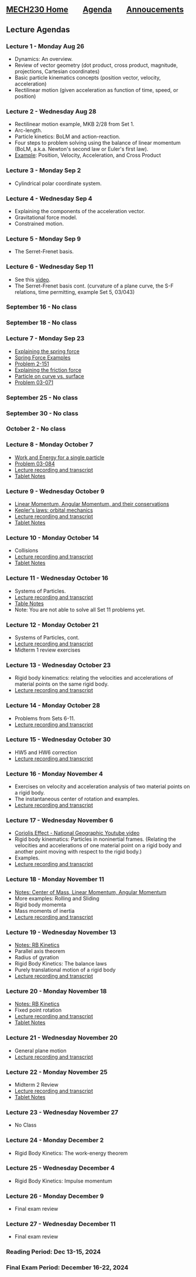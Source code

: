 [MECH230 Home](homepage.md)        [Agenda](lectures-agenda.md)        [Annoucements](announcements.md)
---

## Lecture Agendas

### Lecture 1 - Monday Aug 26
- Dynamics: An overview.
- Review of vector geometry (dot product, cross product, magnitude, projections, Cartesian coordinates)
- Basic particle kinematics concepts (position vector, velocity, acceleration)
- Rectilinear motion (given acceleration as function of time, speed, or position)

### Lecture 2 - Wednesday Aug 28
- Rectilinear motion example, MKB 2/28 from Set 1.
- Arc-length.
- Particle kinetics: BoLM and action-reaction.
- Four steps to problem solving using the balance of linear momentum (BoLM, a.k.a. Newton's second law or Euler's first law).
- [Example](notes/question_cross_product.pdf): Position, Velocity, Acceleration, and Cross Product

### Lecture 3 - Monday Sep 2
- Cylindrical polar coordinate system.

### Lecture 4 - Wednesday Sep 4
- Explaining the components of the acceleration vector.
- Gravitational force model.
- Constrained motion.

### Lecture 5 - Monday Sep 9
- The Serret-Frenet basis.

### Lecture 6 - Wednesday Sep 11
- See this [video](https://www.youtube.com/watch?v=0ACqRREH180).
- The Serret-Frenet basis cont. (curvature of a plane curve, the S-F relations, time permitting, example Set 5, 03/043)

### September 16 - No class

### September 18 - No class

### Lecture 7 - Monday Sep 23
- [Explaining the spring force](https://youtu.be/WtTDHW2JUVY)
- [Spring Force Examples](https://youtu.be/YiOZregJx9w)
- [Problem 2-151](https://youtu.be/Z8Un0esREyw)
- [Explaining the friction force](https://youtu.be/_fvCFtpL3c8)
- [Particle on curve vs. surface](https://youtu.be/XNdP7Nk850s)
- [Problem 03-071](https://youtu.be/RDFfE0tFTnk)

### September 25 - No class

### September 30 - No class

### October 2 - No class

### Lecture 8 - Monday October 7
- [Work and Energy for a single particle](notes/Power__Work_and_Energy.pdf)
- [Problem 03-084](notes/03-084.pdf)
- [Lecture recording and transcript](https://mailaub.sharepoint.com/sites/mech230-fall2024/Shared%20Documents/General/Recordings/MECH230%20Lectures-20241007_133419-Meeting%20Recording.mp4?web=1&referrer=Teams.TEAMS-ELECTRON&referrerScenario=MeetingChicletGetLink.view)
- [Tablet Notes](notes/Lecture-%20Work%20&%20Energy.pdf)

### Lecture 9 - Wednesday October 9
- [Linear Momentum, Angular Momentum, and their conservations](notes/Momenta_and_Impulses.pdf)
- [Kepler's laws: orbital mechanics](https://www.youtube.com/watch?v=pdst6HQkdrc)
- [Lecture recording and transcript](https://mailaub.sharepoint.com/sites/mech230-fall2024/_layouts/15/stream.aspx?id=%2Fsites%2Fmech230%2Dfall2024%2FShared%20Documents%2FGeneral%2FRecordings%2FMECH230%20Lectures%2D20241009%5F121610%2DMeeting%20Recording%2Emp4&referrer=StreamWebApp%2EWeb&referrerScenario=AddressBarCopied%2Eview%2Ee1d4bc2a%2D6924%2D4201%2D8942%2D9b8b09996c9d)
- [Tablet Notes](notes/Lecture%20-%20Linear%20and%20Angular%20Momenta.pdf)

### Lecture 10 - Monday October 14
- Collisions
- [Lecture recording and transcript](https://mailaub.sharepoint.com/:v:/r/sites/mech230-fall2024/Shared%20Documents/General/Recordings/MECH230%20Lectures-20241014_132411-Meeting%20Recording.mp4?csf=1&web=1&e=FOEKAt&nav=eyJyZWZlcnJhbEluZm8iOnsicmVmZXJyYWxBcHAiOiJTdHJlYW1XZWJBcHAiLCJyZWZlcnJhbFZpZXciOiJTaGFyZURpYWxvZy1MaW5rIiwicmVmZXJyYWxBcHBQbGF0Zm9ybSI6IldlYiIsInJlZmVycmFsTW9kZSI6InZpZXcifX0%3D)
- [Tablet Notes](notes/Lecture-collisions.pdf)

### Lecture 11 - Wednesday October 16
- Systems of Particles.
- [Lecture recording and transcript](https://mailaub.sharepoint.com/:v:/r/sites/mech230-fall2024/Shared%20Documents/General/Recordings/MECH230%20Lectures-20241016_135357-Meeting%20Recording.mp4?csf=1&web=1&e=fBikWM&nav=eyJyZWZlcnJhbEluZm8iOnsicmVmZXJyYWxBcHAiOiJTdHJlYW1XZWJBcHAiLCJyZWZlcnJhbFZpZXciOiJTaGFyZURpYWxvZy1MaW5rIiwicmVmZXJyYWxBcHBQbGF0Zm9ybSI6IldlYiIsInJlZmVycmFsTW9kZSI6InZpZXcifX0%3D)
- [Table Notes](notes/Lecture-system%20of%20particles%20.pdf)
- Note: You are not able to solve all Set 11 problems yet.

### Lecture 12 - Monday October 21
- Systems of Particles, cont.
- [Lecture recording and transcript](https://mailaub.sharepoint.com/sites/mech230-fall2024/_layouts/15/stream.aspx?id=%2Fsites%2Fmech230%2Dfall2024%2FShared%20Documents%2FGeneral%2FRecordings%2FMECH230%20Lectures%2D20241021%5F134757%2DMeeting%20Recording%2Emp4&referrer=StreamWebApp%2EWeb&referrerScenario=AddressBarCopied%2Eview%2Ed10891eb%2D2f4d%2D4653%2D9517%2De508fb35bae1)
- Midterm 1 review exercises

### Lecture 13 - Wednesday October 23
- Rigid body kinematics: relating the velocities and accelerations of material points on the same rigid body.
- [Lecture recording and transcript](https://mailaub.sharepoint.com/:v:/r/sites/mech230-fall2024/Shared%20Documents/General/Recordings/MECH230%20Lectures-20241023_121348-Meeting%20Recording.mp4?csf=1&web=1&e=i6OPmG&nav=eyJyZWZlcnJhbEluZm8iOnsicmVmZXJyYWxBcHAiOiJTdHJlYW1XZWJBcHAiLCJyZWZlcnJhbFZpZXciOiJTaGFyZURpYWxvZy1MaW5rIiwicmVmZXJyYWxBcHBQbGF0Zm9ybSI6IldlYiIsInJlZmVycmFsTW9kZSI6InZpZXcifX0%3D)

### Lecture 14 - Monday October 28
- Problems from Sets 6-11.
- [Lecture recording and transcript](https://mailaub.sharepoint.com/:v:/r/sites/mech230-fall2024/Shared%20Documents/General/Recordings/MECH230%20Lectures-20241028_144206-Meeting%20Recording.mp4?csf=1&web=1&e=Dl9w54&nav=eyJyZWZlcnJhbEluZm8iOnsicmVmZXJyYWxBcHAiOiJTdHJlYW1XZWJBcHAiLCJyZWZlcnJhbFZpZXciOiJTaGFyZURpYWxvZy1MaW5rIiwicmVmZXJyYWxBcHBQbGF0Zm9ybSI6IldlYiIsInJlZmVycmFsTW9kZSI6InZpZXcifX0%3D)

### Lecture 15 - Wednesday October 30
- HW5 and HW6 correction
- [Lecture recording and transcript](https://mailaub.sharepoint.com/:v:/r/sites/mech230-fall2024/Shared%20Documents/General/Recordings/MECH230%20Lectures-20241030_131606-Meeting%20Recording.mp4?csf=1&web=1&e=m2Wfs5&nav=eyJyZWZlcnJhbEluZm8iOnsicmVmZXJyYWxBcHAiOiJTdHJlYW1XZWJBcHAiLCJyZWZlcnJhbFZpZXciOiJTaGFyZURpYWxvZy1MaW5rIiwicmVmZXJyYWxBcHBQbGF0Zm9ybSI6IldlYiIsInJlZmVycmFsTW9kZSI6InZpZXcifX0%3D)


### Lecture 16 - Monday November 4
- Exercises on velocity and acceleration analysis of two material points on a rigid body.
- The instantaneous center of rotation and examples.
- [Lecture recording and transcript](https://mailaub.sharepoint.com/:v:/r/sites/mech230-fall2024/Shared%20Documents/General/Recordings/MECH230%20Lectures-20241104_143718-Meeting%20Recording.mp4?csf=1&web=1&e=pqYnLB&nav=eyJyZWZlcnJhbEluZm8iOnsicmVmZXJyYWxBcHAiOiJTdHJlYW1XZWJBcHAiLCJyZWZlcnJhbFZpZXciOiJTaGFyZURpYWxvZy1MaW5rIiwicmVmZXJyYWxBcHBQbGF0Zm9ybSI6IldlYiIsInJlZmVycmFsTW9kZSI6InZpZXcifX0%3D)



### Lecture 17 - Wednesday November 6
- [Coriolis Effect - National Geographic Youtube video](https://www.youtube.com/watch?v=mPsLanVS1Q8&t=130s)
- Rigid body kinematics: Particles in noninertial frames. (Relating the velocities and accelerations of one material point on a rigid body and another point moving with respect to the rigid body.)
- Examples.
- [Lecture recording and transcript](https://mailaub.sharepoint.com/:v:/r/sites/mech230-fall2024/Shared%20Documents/General/Recordings/MECH230%20Lectures-20241106_132049-Meeting%20Recording.mp4?csf=1&web=1&e=vLLsc1&nav=eyJyZWZlcnJhbEluZm8iOnsicmVmZXJyYWxBcHAiOiJTdHJlYW1XZWJBcHAiLCJyZWZlcnJhbFZpZXciOiJTaGFyZURpYWxvZy1MaW5rIiwicmVmZXJyYWxBcHBQbGF0Zm9ybSI6IldlYiIsInJlZmVycmFsTW9kZSI6InZpZXcifX0%3D)

### Lecture 18 - Monday November 11
- [Notes: Center of Mass, Linear Momentum, Angular Momentum](notes/MassCenter_LinearMomentum_AngularMomentum_Inertia.pdf)
- More examples: Rolling and Sliding
- Rigid body momemta
- Mass moments of inertia
- [Lecture recording and transcript](https://mailaub.sharepoint.com/sites/mech230-fall2024/_layouts/15/stream.aspx?id=%2Fsites%2Fmech230%2Dfall2024%2FShared%20Documents%2FGeneral%2FRecordings%2FMECH230%20Lectures%2D20241111%5F144245%2DMeeting%20Recording%2Emp4&referrer=StreamWebApp%2EWeb&referrerScenario=AddressBarCopied%2Eview%2E09ec0591%2Db77a%2D4ab9%2D8ed8%2D7871b4ee80c4)

### Lecture 19 - Wednesday November 13
- [Notes: RB Kinetics](notes/Kinetics_of_Rigid_Bodies.pdf)
- Parallel axis theorem
- Radius of gyration
- Rigid Body Kinetics: The balance laws
- Purely translational motion of a rigid body
- [Lecture recording and transcript](https://mailaub.sharepoint.com/:v:/r/sites/mech230-fall2024/Shared%20Documents/General/Recordings/MECH230%20Lectures-20241113_131622-Meeting%20Recording.mp4?csf=1&web=1&e=YDR9YU&nav=eyJyZWZlcnJhbEluZm8iOnsicmVmZXJyYWxBcHAiOiJTdHJlYW1XZWJBcHAiLCJyZWZlcnJhbFZpZXciOiJTaGFyZURpYWxvZy1MaW5rIiwicmVmZXJyYWxBcHBQbGF0Zm9ybSI6IldlYiIsInJlZmVycmFsTW9kZSI6InZpZXcifX0%3D)

### Lecture 20 - Monday November 18
- [Notes: RB Kinetics](notes/Kinetics_of_Rigid_Bodies.pdf)
- Fixed point rotation
- [Lecture recording and transcript](https://mailaub.sharepoint.com/:v:/r/sites/mech230-fall2024/Shared%20Documents/General/Recordings/MECH230%20Lectures-20241118_144922-Meeting%20Recording.mp4?csf=1&web=1&e=9aVJ4F&nav=eyJyZWZlcnJhbEluZm8iOnsicmVmZXJyYWxBcHAiOiJTdHJlYW1XZWJBcHAiLCJyZWZlcnJhbFZpZXciOiJTaGFyZURpYWxvZy1MaW5rIiwicmVmZXJyYWxBcHBQbGF0Zm9ybSI6IldlYiIsInJlZmVycmFsTW9kZSI6InZpZXcifX0%3D)
- [Tablet Notes](notes/Lecture%2020.pdf)

### Lecture 21 - Wednesday November 20
- General plane motion
- [Lecture recording and transcript](https://mailaub.sharepoint.com/:v:/r/sites/mech230-fall2024/Shared%20Documents/General/Recordings/MECH230%20Lectures-20241120_131836-Meeting%20Recording.mp4?csf=1&web=1&e=SICNtq&nav=eyJyZWZlcnJhbEluZm8iOnsicmVmZXJyYWxBcHAiOiJTdHJlYW1XZWJBcHAiLCJyZWZlcnJhbFZpZXciOiJTaGFyZURpYWxvZy1MaW5rIiwicmVmZXJyYWxBcHBQbGF0Zm9ybSI6IldlYiIsInJlZmVycmFsTW9kZSI6InZpZXcifX0%3D)

### Lecture 22 - Monday November 25
- Midterm 2 Review
- [Lecture recording and transcript](https://mailaub.sharepoint.com/:v:/r/sites/mech230-fall2024/Shared%20Documents/General/Recordings/MECH230%20Lectures-20241120_131836-Meeting%20Recording.mp4?csf=1&web=1&e=SICNtq&nav=eyJyZWZlcnJhbEluZm8iOnsicmVmZXJyYWxBcHAiOiJTdHJlYW1XZWJBcHAiLCJyZWZlcnJhbFZpZXciOiJTaGFyZURpYWxvZy1MaW5rIiwicmVmZXJyYWxBcHBQbGF0Zm9ybSI6IldlYiIsInJlZmVycmFsTW9kZSI6InZpZXcifX0%3D)
- [Tablet Notes](notes/Review%20Midterm%202.pdf)

### Lecture 23 - Wednesday November 27
- No Class

### Lecture 24 - Monday December 2
- Rigid Body Kinetics: The work-energy theorem

### Lecture 25 - Wednesday December 4
- Rigid Body Kinetics: Impulse momentum

### Lecture 26 - Monday December 9
- Final exam review

### Lecture 27 - Wednesday December 11
- Final exam review

### Reading Period: Dec 13-15, 2024

### Final Exam Period: December 16-22, 2024